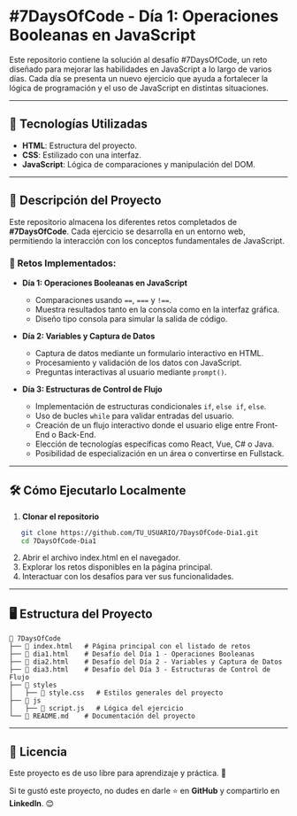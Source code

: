 # #7DaysOfCode - Día 1: Operaciones Booleanas en JavaScript

Este repositorio contiene la solución al desafío #7DaysOfCode, un reto diseñado para mejorar las habilidades en JavaScript a lo largo de varios días. Cada día se presenta un nuevo ejercicio que ayuda a fortalecer la lógica de programación y el uso de JavaScript en distintas situaciones.

---

## 🚀 Tecnologías Utilizadas
- **HTML**: Estructura del proyecto.
- **CSS**: Estilizado con una interfaz.
- **JavaScript**: Lógica de comparaciones y manipulación del DOM.

---

## 📌 Descripción del Proyecto

Este repositorio almacena los diferentes retos completados de **#7DaysOfCode**. Cada ejercicio se desarrolla en un entorno web, permitiendo la interacción con los conceptos fundamentales de JavaScript.

### 📅 Retos Implementados:

- **Día 1: Operaciones Booleanas en JavaScript**
  - Comparaciones usando `==`, `===` y `!==`.
  - Muestra resultados tanto en la consola como en la interfaz gráfica.
  - Diseño tipo consola para simular la salida de código.

- **Día 2: Variables y Captura de Datos**
  - Captura de datos mediante un formulario interactivo en HTML.
  - Procesamiento y validación de los datos con JavaScript.
  - Preguntas interactivas al usuario mediante `prompt()`.

- **Día 3: Estructuras de Control de Flujo**
  - Implementación de estructuras condicionales `if`, `else if`, `else`.
  - Uso de bucles `while` para validar entradas del usuario.
  - Creación de un flujo interactivo donde el usuario elige entre Front-End o Back-End.
  - Elección de tecnologías específicas como React, Vue, C# o Java.
  - Posibilidad de especialización en un área o convertirse en Fullstack.

---

## 🛠 Cómo Ejecutarlo Localmente
1. **Clonar el repositorio**
```bash
   git clone https://github.com/TU_USUARIO/7DaysOfCode-Dia1.git
   cd 7DaysOfCode-Dia1
```
2. Abrir el archivo index.html en el navegador.
3. Explorar los retos disponibles en la página principal.
4. Interactuar con los desafíos para ver sus funcionalidades.

---

## 🖥️ Estructura del Proyecto
```
📂 7DaysOfCode
├── 📄 index.html   # Página principal con el listado de retos
├── 📄 dia1.html    # Desafío del Día 1 - Operaciones Booleanas
├── 📄 dia2.html    # Desafío del Día 2 - Variables y Captura de Datos
├── 📄 dia3.html    # Desafío del Día 3 - Estructuras de Control de Flujo
├── 📂 styles
│   ├── 📄 style.css   # Estilos generales del proyecto
├── 📂 js
│   ├── 📄 script.js   # Lógica del ejercicio
└── 📄 README.md    # Documentación del proyecto

```

---

## 📜 Licencia
Este proyecto es de uso libre para aprendizaje y práctica. 🚀

Si te gustó este proyecto, no dudes en darle ⭐ en **GitHub** y compartirlo en **LinkedIn**. 😊

